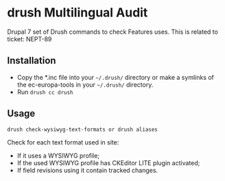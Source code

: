 # drush Multilingual Audit

Drupal 7 set of Drush commands to check Features uses.
This is related to ticket: NEPT-89

## Installation

* Copy the *.inc file into your ```~/.drush/``` directory or make a symlinks of the ec-europa-tools in your ```~/.drush/``` directory.
* Run ```drush cc drush```

## Usage

```
drush check-wysiwyg-text-formats or drush aliases
```
Check for each text format used in site: 
* If it uses a WYSIWYG profile;
* If the used WYSIWYG profile has CKEditor LITE plugin activated;
* If field revisions using it contain tracked changes.

